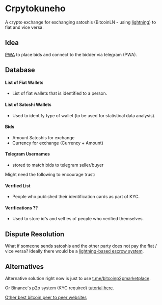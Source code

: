 # Crpytokuneho

A crypto exchange for exchanging satoshis (BitcoinLN - using [lightning](https://lightning.network/)) to fiat and vice versa. 

## Idea

[PWA](https://web.dev/progressive-web-apps/) to place bids and connect to the bidder via telegram (PWA).

## Database

#### List of Fiat Wallets

 - List of fiat wallets that is identified to a person. 

#### List of Satoshi Wallets

 - Used to identify type of wallet (to be used for statistical data analysis). 

#### Bids

   - Amount Satoshis for exchange
   - Currency for exchange (Currency + Amount)

#### Telegram Usernames

  - stored to match bids to telegram seller/buyer

Might need the following to encourage trust:

#### Verified List

  - People who published their identification cards as part of KYC.

#### Verifications ??

  - Used to store id's and selfies of people who verified themselves.
 
## Dispute Resolution

What if someone sends satoshis and the other party does not pay the fiat / vice versa? Ideally there would be a [lightning-based escrow system](https://lightningescrow.io/).  

## Alternatives

Alternative solution right now is just to use [t.me/bitcoinp2pmarketplace](https://t.me/bitcoinp2pmarketplace). 

Or Binance's p2p system (KYC required) [tutorial here](https://www.binance.com/en/blog/p2p/intro-to-peertopeer-trading-what-is-p2p-trading-and-how-does-a-local-bitcoin-exchange-work-421499824684901839).

[Other best bitcoin peer to peer websites](https://thinkmaverick.com/7-best-peer-to-peer-p2p-bitcoin-exchanges-private-secure-low-fees/)
